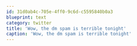```yaml
---
id: 31d0ab4c-705e-4ff0-9c6d-c5595840b0a3
blueprint: text
category: twitter
title: 'Wow, the dm spam is terrible tonight'
caption: 'Wow, the dm spam is terrible tonight'
---
```

